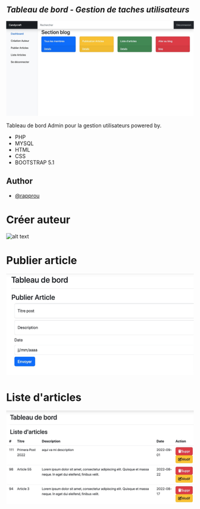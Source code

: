 ## _Tableau de bord - Gestion de taches utilisateurs_

![alt text](https://github.com/rapprou/dashboard_admin_blog/blob/main/img/dashboard.jpeg) 

Tableau de bord Admin pour la gestion utilisateurs powered by.

- PHP
- MYSQL
- HTML
- CSS
- BOOTSTRAP 5.1

## Author

- [@rapprou](https://github.com/rapprou)

# Créer auteur
![alt text](https://github.com/rapprou/dashboard_admin_blog/blob/main/img/fonct1.jpeg)

# Publier article
![alt text](https://github.com/rapprou/dashboard_admin_blog/blob/main/img/fonct2.jpeg)

# Liste d'articles
![alt text](https://github.com/rapprou/dashboard_admin_blog/blob/main/img/fonct3.jpeg)








 